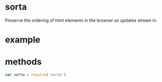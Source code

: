 # sorta

Preserve the ordering of html elements in the browser as updates stream in.

# example

# methods

``` js
var sorta = require('sorta')
```
